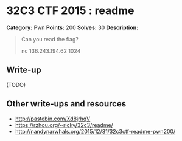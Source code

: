 # 32C3 CTF 2015 : readme

**Category:** Pwn
**Points:** 200
**Solves:** 30
**Description:**

> Can you read the flag?
>
>
> nc 136.243.194.62 1024


## Write-up

(TODO)

## Other write-ups and resources

* <http://pastebin.com/Xd8jrhqV>
* <https://rzhou.org/~ricky/32c3/readme/>
* <http://nandynarwhals.org/2015/12/31/32c3ctf-readme-pwn200/>
